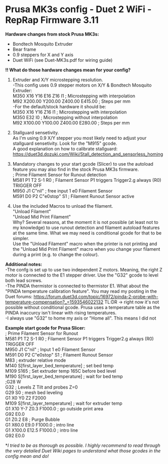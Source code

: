 # Prusa MK3s config - Duet 2 WiFi - RepRap Firmware 3.11


**Hardware changes from stock Prusa MK3s:**  
- Bondtech Mosquito Extruder  
- Bear frame  
- 0.9 steppers for X and Y axis  
- Duet WiFi (see Duet-MK3s.pdf for wiring guide)  
  
**!! What do those hardware changes mean for your config?**  
1) Extruder and X/Y microstepping resolution.  
-This config uses 0.9 stepper motors on X/Y & Bondtech Mosquito Extruder:  
M350 X16 Y16 E16 Z16 I1 ; Microstepping with interpolation  
M92 X200.00 Y200.00 Z400.00 E415.00 ; Steps per mm   
-For the default/stock hardware it should be:  
M350 X16 Y16 Z16 I1 ; Microstepping with interpolation  
M350 E32 I0 ; Microstepping without interpolation  
M92 X100.00 Y100.00 Z400.00 E280.00 ; Steps per mm  

2) Stallguard sensetivity.  
As I'm using 0.9 X/Y stepper you most likely need to adjust your stallguard sensetivity. Look for the "M915" gcode.  
A good explanation on how to calibrate stallguard: https://duet3d.dozuki.com/Wiki/Stall_detection_and_sensorless_homing

3) Mandatory changes to your start gcode (Slicer) to use the autoload feature you may also find in the stock Prusa MK3s firmware.    
; Prime Filament Sensor for Runout detection  
M581 P1 T2 S-1 R0 ; Filament Sensor P1 triggers Trigger2.g always (R0)  TRIGGER OFF  
M950 J1 C"nil" ; free input 1 e0 Filament Sensor  
M591 D0 P2 C"e0stop" S1 ; Filament Runout Sensor active  

4) Use the included Macros to unload the filament.  
"Unload Filament"  
"Unload Mid Print Filament"  
Why? Several reasons, at the moment it is not possible (at least not to my knowledge) to use runout detection and filament autoload features at the same time. What we may need is conditional gcode for that to be simpler.  
Use the "Unload Filament" macro when the printer is not printing and the "Unload Mid Print Filament" macro when you change your filament during a print (e.g. to change the colour).

**Additional notes:**  
-The confg is set up to use two independent Z motors. Meaning, the right Z motor is connected to the E1 stepper driver. Use the "G32" gcode to level both lead screws.  
-The PINDA thermistor is connected to thermistor E1. What about the "PINDA temperature calibration feature". You may read my posting in the Duet forums: https://forum.duet3d.com/topic/16972/pinda-2-probe-with-temperature-compensation?_=1593546022132   TL:DR -> right now it's not possible without conditional gcode. Prusa uses a temperature table as the PINDA inaccurcy isn't linear with rising temperatures.  
-I always use "G32" to home my axis or "Home all". This means I did not 

**Example start gcode for Prusa Slicer:**  
; Prime Filament Sensor for Runout  
M581 P1 T2 S-1 R0                   ; Filament Sensor P1 triggers Trigger2.g always (R0)  TRIGGER OFF  
M950 J1 C"nil"                      ; Input 1 e0 Filament Sensor  
M591 D0 P2 C"e0stop" S1             ; Filament Runout Sensor  
M83                                 ; extruder relative mode  
M140 S[first_layer_bed_temperature] ; set bed temp  
M109 S165                           ; Set extruder temp 165C before bed level  
M190 S[first_layer_bed_temperature] ; wait for bed temp  
;G28 W  
G32                                 ; Levels Z Tilt and probes Z=0  
G29 S0                              ; mesh bed leveling  
G1 X0 Y0 Z2 F2000  
M109 S[first_layer_temperature]     ; wait for extruder temp  
G1 X10 Y-7 Z0.3 F1000.0             ; go outside print area  
G92 E0.0  
G1 Z0.2 E8                          ; Purge Bubble  
G1 X60.0 E9.0  F1000.0              ; intro line  
G1 X100.0 E12.5  F1000.0            ; intro line  
G92 E0.0  

**I tried to be as thorough as possible. I highly recommend to read through the very detailed Duet Wiki pages to understand what those gcodes in the config mean and do!*
